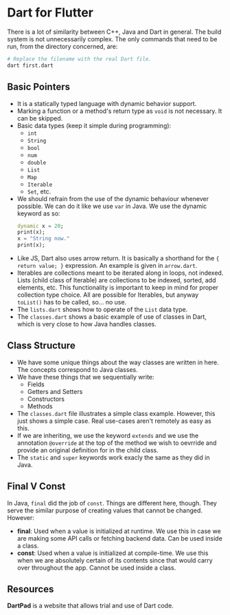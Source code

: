 # Dart for Flutter

There is a lot of similarity between C++, Java and Dart in general. The build system is not unnecessarily complex. The only commands that need to be run, from the directory concerned, are:
```sh
# Replace the filename with the real Dart file.
dart first.dart
```


## Basic Pointers

- It is a statically typed language with dynamic behavior support.
- Marking a function or a method's return type as `void` is not necessary. It can be skipped.
- Basic data types (keep it simple during programming):
    - `int`
    - `String`
    - `bool`
    - `num`
    - `double`
    - `List`
    - `Map`
    - `Iterable`
    - `Set`, etc.
- We should refrain from the use of the dynamic behaviour whenever possible. We can do it like we use `var` in Java. We use the dynamic keyword as so:
    ```dart
    dynamic x = 20;
    print(x);
    x = "String now."
    print(x);
    ```
- Like JS, Dart also uses arrow return. It is basically a shorthand for the `{ return value; }` expression. An example is given in `arrow.dart`.
- Iterables are collections meant to be iterated along in loops, not indexed. Lists (child class of Iterable) are collections to be indexed, sorted, add elements, etc. This functionality is important to keep in mind for proper collection type choice. All are possible for Iterables, but anyway `toList()` has to be called, so... no use.
- The `lists.dart` shows how to operate of the `List` data type.
- The `classes.dart` shows a basic example of use of classes in Dart, which is very close to how Java handles classes.


## Class Structure

- We have some unique things about the way classes are written in here. The concepts correspond to Java classes.
- We have these things that we sequentially write:
    - Fields
    - Getters and Setters
    - Constructors
    - Methods
- The `classes.dart` file illustrates a simple class example. However, this just shows a simple case. Real use-cases aren't remotely as easy as this.
- If we are inheriting, we use the keyword `extends` and we use the annotation `@override` at the top of the method we wish to oevrride and provide an original definition for in the child class.
- The `static` and `super` keywords work exacly the same as they did in Java.


## Final V Const

In Java, `final` did the job of `const`. Things are different here, though. They serve the similar purpose of creating values that cannot be changed. However:
- **final**: Used when a value is initialized at runtime. We use this in case we are making some API calls or fetching backend data. Can be used inside a class.
- **const**: Used when a value is initialized at compile-time. We use this when we are absolutely certain of its contents since that would carry over throughout the app. Cannot be used inside a class.


## Resources

**DartPad** is a website that allows trial and use of Dart code.